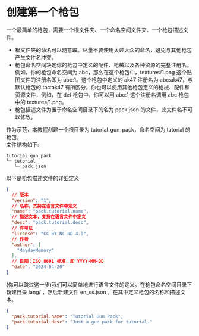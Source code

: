 # 创建第一个枪包
一个最简单的枪包，需要一个根文件夹、一个命名空间文件夹、一个枪包描述文件。   
- 根文件夹的命名可以随意取。尽量不要使用太过大众的命名，避免与其他枪包产生文件名冲突。
- 枪包命名空间决定你的枪包中定义的配件、枪械以及各种资源的完整注册名。例如，你的枪包命名空间为 abc，那么在这个枪包中，textures/1.png 这个贴图文件的注册名即为 abc:1。这个枪包中定义的 ak47 注册名为 abc:ak47，与默认枪包的 tac:ak47 有所区分。你也可以使用其他枪包定义的枪械、配件和资源文件，例如，在 def 枪包中，你可以用 abc:1 这个注册名调用 abc 枪包中的 textures/1.png。   
- 枪包描述文件为置于命名空间目录下的名为 pack.json 的文件，此文件名不可以修改。   

作为示范，本教程创建一个根目录为 tutorial_gun_pack，命名空间为 tutorial 的枪包。   
文件结构如下:   
```
tutorial_gun_pack
└─ tutorial
   └─ pack.json
```
以下是枪包描述文件的详细定义   
``` json
{
  // 版本
  "version": "1",
  // 名称，支持在语言文件中定义
  "name": "pack.tutorial.name",
  // 描述文本，支持在语言文件中定义
  "desc": "pack.tutorial.desc",
  // 许可证
  "license": "CC BY-NC-ND 4.0",
  // 作者
  "author": [
    "MaydayMemory"
  ],
  // 日期：ISO 8601 标准，即 YYYY-MM-DD
  "date": "2024-04-20"
}
```
(你可以跳过这一步)我们可以简单地进行语言文件的定义。在枪包命名空间目录下新建目录 lang/ ，然后新建文件 en_us.json ，在其中定义枪包的名称和描述文本。   
``` json
{
  "pack.tutorial.name": "Tutorial Gun Pack",
  "pack.tutorial.desc": "Just a gun pack for tutorial."
}
```